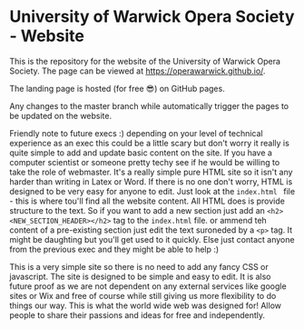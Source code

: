 # University of Warwick Opera Society - Website

This is the repository for the website of the University of Warwick Opera Society. The page can be viewed at https://operawarwick.github.io/.

The landing page is hosted (for free :sunglasses:) on GitHub pages.

Any changes to the master branch while automatically trigger the pages to be updated on the website.

Friendly note to future execs :) depending on your level of technical experience as an exec this could be a little scary but don't worry it really is quite simple to add and update basic content on the site. If you have a computer scientist or someone pretty techy see if he would be willing to take the role of webmaster. It's a really simple pure HTML site so it isn't any harder than writing in Latex or Word. If there is no one don't worry, HTML is designed to be very easy for anyone to edit. Just look at the `index.html ` file - this is where tou'll find all the website content. All HTML does is provide structure to the text. So if you want to add a new section just add an `<h2><NEW_SECTION_HEADER></h2>`  tag to the `index.html` file. or ammend teh content of a pre-existing section just edit the text suroneded by a `<p>` tag. It might be daughting but you'll get used to it quickly. Else just contact anyone from the previous exec and they might be able to help :)

This is a very simple site so there is no need to add any fancy CSS or javascript. The site is designed to be simple and easy to edit. It is also future proof as we are not dependent on any external services like google sites or Wix and free of course while still giving us more flexibility to do things our way. This is what the world wide web was designed for! Allow people to share their passions and ideas for free and independently.